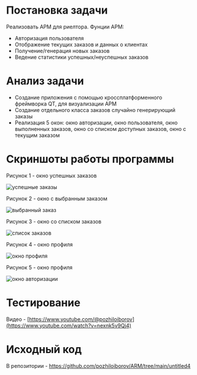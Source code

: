 # Постановка задачи # 

Реализовать АРМ  для риелтора.
Фунции АРМ:

- Авторизация пользователя
- Отображение текущих заказов и данных о клиентах
- Получение/генерация новых заказов 
- Ведение статистики успешных/неуспешных заказов

# Анализ задачи #

- Создание приложения с помощью кроссплатформенного фреймворка QT, для визуализации АРМ
- Создание отдельного класса заказов случайно генерирующий заказы
- Реализация 5 окон: окно авторизации, окно пользователя, окно выполненных заказов, окно со списком доступных заказов, окно с текущим заказом

# Скриншоты работы программы #
Рисунок 1 - окно успешных заказов

![успешные заказы](https://github.com/pozhiloiborov/ARM/assets/116288619/bf0b0008-9c65-44c8-a977-daa9e29c1114)

Рисунок 2 - окно с выбранным  заказом

![выбранный  заказ](https://github.com/pozhiloiborov/ARM/assets/116288619/74c78533-72dc-47f8-a9c0-30b1ac5570ba)

Рисунок 3 - окно со списком заказов

![список заказов](https://github.com/pozhiloiborov/ARM/assets/116288619/137076f6-d566-46d8-bdf5-fe090db5a02d)

Рисунок 4 - окно профиля

![окно профиля](https://github.com/pozhiloiborov/ARM/assets/116288619/5bb12842-a79c-40f3-b232-9b88d68fc529)

Рисунок 5 - окно профиля

![окно авторизации](https://github.com/pozhiloiborov/ARM/assets/116288619/a4bbd482-84be-4047-8315-455b5e22cd17)

# Тестирование #

Видео - [https://www.youtube.com/@pozhiloiborov](https://www.youtube.com/watch?v=nexnk5v9Qj4)

# Исходный код #

В репозитории - https://github.com/pozhiloiborov/ARM/tree/main/untitled4
